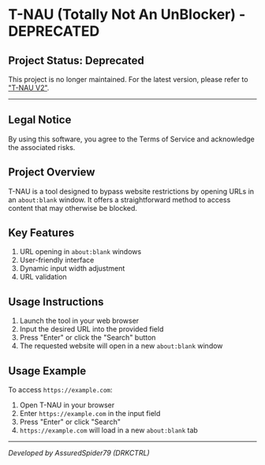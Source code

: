 # T-NAU (Totally Not An UnBlocker) - DEPRECATED

## Project Status: Deprecated

This project is no longer maintained. For the latest version, please refer to ["T-NAU V2"](https://github.com/DRKCTRL/T-NAU-V2).

---

## Legal Notice

By using this software, you agree to the Terms of Service and acknowledge the associated risks.

## Project Overview

T-NAU is a tool designed to bypass website restrictions by opening URLs in an `about:blank` window. It offers a straightforward method to access content that may otherwise be blocked.

## Key Features

1. URL opening in `about:blank` windows
2. User-friendly interface
3. Dynamic input width adjustment
4. URL validation

## Usage Instructions

1. Launch the tool in your web browser
2. Input the desired URL into the provided field
3. Press "Enter" or click the "Search" button
4. The requested website will open in a new `about:blank` window

## Usage Example

To access `https://example.com`:

1. Open T-NAU in your browser
2. Enter `https://example.com` in the input field
3. Press "Enter" or click "Search"
4. `https://example.com` will load in a new `about:blank` tab

---

*Developed by AssuredSpider79 (DRKCTRL)*
